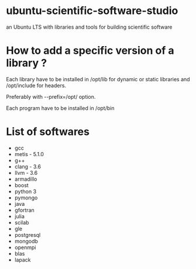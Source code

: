 # ubuntu-scientific-software-studio
an Ubuntu LTS with libraries and tools for building scientific software

# How to add a specific version of a library ?
Each library have to be installed in /opt/lib for dynamic or static libraries and /opt/include for headers.

Preferably with --prefix=/opt/ option.

Each program have to be installed in /opt/bin

# List of softwares
- gcc
- metis - 5.1.0
- g++
- clang - 3.6
- llvm - 3.6
- armadillo
- boost
- python 3
- pymongo
- java
- gfortran
- julia
- scilab
- gle
- postgresql
- mongodb
- openmpi
- blas
- lapack